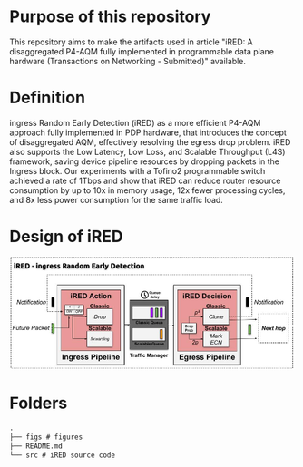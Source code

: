# Purpose of this repository
This repository aims to make the artifacts used in article "iRED: A disaggregated P4-AQM fully implemented in programmable data plane hardware (Transactions on Networking - Submitted)" available.

# Definition
ingress Random Early Detection (iRED) as a more efficient P4-AQM approach fully implemented in PDP hardware, that introduces the concept of disaggregated AQM, effectively resolving the egress drop problem. iRED also supports the Low Latency, Low Loss, and Scalable Throughput (L4S) framework, saving device pipeline resources by dropping packets in the Ingress block. Our experiments with a Tofino2 programmable switch achieved a rate of 1Tbps and show that iRED can reduce router resource consumption by up to 10x in memory usage, 12x fewer processing cycles, and 8x less power consumption for the same traffic load. 

# Design of iRED
![alt-text](https://github.com/dcomp-leris/iRED_HW/blob/main/img/iRED.jpg)

# Folders
```console
.
├── figs # figures
├── README.md
└── src # iRED source code 
```